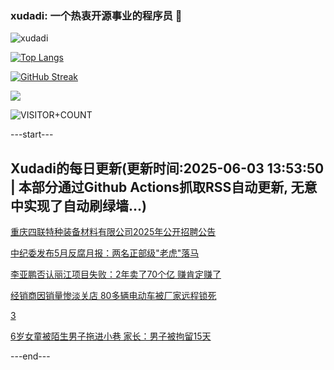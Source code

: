 ### xudadi: 一个热衷开源事业的程序员 👋

![xudadi](https://github-readme-stats-git-masterorgs-github-readme-stats-team.vercel.app/api?username=xudadi)

[![Top Langs](https://github-readme-stats.vercel.app/api/top-langs/?username=xudadi)](https://github.com/anuraghazra/github-readme-stats)

[![GitHub Streak](https://streak-stats.demolab.com?user=xudadi&locale=zh_Hans)](https://git.io/streak-stats)

![](https://raw.githubusercontent.com/xudadi/xudadi/main/assets/github-contribution-grid-snake.svg)

![VISITOR+COUNT](https://komarev.com/ghpvc/?username=xudadi&label=VISITOR+COUNT)


---start---

## Xudadi的每日更新(更新时间:2025-06-03 13:53:50 | 本部分通过Github Actions抓取RSS自动更新, 无意中实现了自动刷绿墙...)

[重庆四联特种装备材料有限公司2025年公开招聘公告](https://www.gongkaoleida.com/article/2429284)

[中纪委发布5月反腐月报：两名正部级"老虎"落马](https://m.163.com/news/article/K148KVLL055040N3.html)

[李亚鹏否认丽江项目失败：2年卖了70个亿 赚肯定赚了](https://m.163.com/news/article/K138P386053469RG.html)

[经销商因销量惨淡关店 80多辆电动车被厂家远程锁死](https://m.163.com/news/article/K121S91O05567I2C.html)

[3](https://m.163.com/touch/news/sub/domestic)

[6岁女童被陌生男子拖进小巷 家长：男子被拘留15天](https://m.163.com/news/article/K1378D3I05149FJ6.html)

---end---
